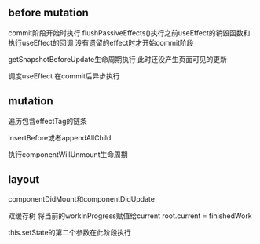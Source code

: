 



## before mutation

commit阶段开始时执行
flushPassiveEffects()执行之前useEffect的销毁函数和执行useEffect的回调
没有遗留的effect时才开始commit阶段

getSnapshotBeforeUpdate生命周期执行
此时还没产生页面可见的更新

调度useEffect 在commit后异步执行

## mutation 

遍历包含effectTag的链条

insertBefore或者appendAllChild

执行componentWillUnmount生命周期

## layout

componentDidMount和componentDidUpdate

双缓存树 将当前的workInProgress赋值给current
root.current = finishedWork  

this.setState的第二个参数在此阶段执行